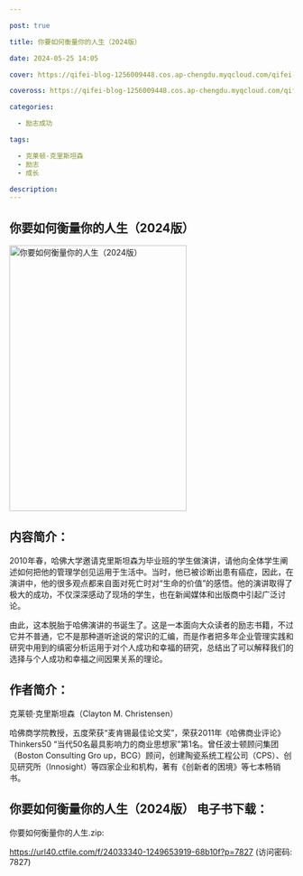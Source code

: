 ```yaml
---

post: true

title: 你要如何衡量你的人生（2024版）

date: 2024-05-25 14:05

cover: https://qifei-blog-1256009448.cos.ap-chengdu.myqcloud.com/qifei-blog/6600ede29f345e8d03c412d0.jpg

coveross: https://qifei-blog-1256009448.cos.ap-chengdu.myqcloud.com/qifei-blog/6600ede29f345e8d03c412d0.jpg

categories:

  - 励志成功

tags:

  - 克莱顿·克里斯坦森
  - 励志
  - 成长

description:
---
```


## 你要如何衡量你的人生（2024版）
<img alt=" 你要如何衡量你的人生（2024版）" class="aligncenter loaded" data-was-processed="true" decoding="async" fetchpriority="high" height="471" src="https://qifei-blog-1256009448.cos.ap-chengdu.myqcloud.com/qifei-blog/6600ede29f345e8d03c412d0.jpg " style="cursor: zoom-in;" width="314"/>

## 内容简介：

2010年春，哈佛大学邀请克里斯坦森为毕业班的学生做演讲，请他向全体学生阐述如何把他的管理学创见运用于生活中。当时，他已被诊断出患有癌症，因此，在演讲中，他的很多观点都来自面对死亡时对“生命的价值”的感悟。他的演讲取得了极大的成功，不仅深深感动了现场的学生，也在新闻媒体和出版商中引起广泛讨论。

由此，这本脱胎于哈佛演讲的书诞生了。这是一本面向大众读者的励志书籍，不过它并不普通，它不是那种道听途说的常识的汇编，而是作者把多年企业管理实践和研究中用到的缜密分析运用于对个人成功和幸福的研究，总结出了可以解释我们的选择与个人成功和幸福之间因果关系的理论。

## 作者简介：

克莱顿·克里斯坦森（Clayton M. Christensen）

哈佛商学院教授，五度荣获“麦肯锡最佳论文奖”，荣获2011年《哈佛商业评论》Thinkers50 “当代50名最具影响力的商业思想家”第1名。曾任波士顿顾问集团（Boston Consulting Gro up，BCG）顾问，创建陶瓷系统工程公司（CPS）、创见研究所（Innosight）等四家企业和机构，著有《创新者的困境》等七本畅销书。

## 你要如何衡量你的人生（2024版） 电子书下载：



你要如何衡量你的人生.zip: 

https://url40.ctfile.com/f/24033340-1249653919-68b10f?p=7827 (访问密码: 7827)
